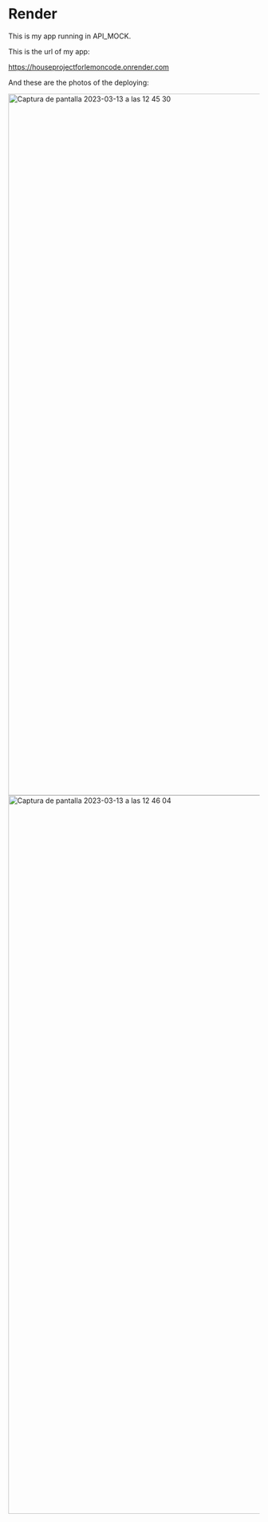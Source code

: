 # Render

This is my app running in API_MOCK.

This is the url of my app:

https://houseprojectforlemoncode.onrender.com

And these are the photos of the deploying:

<img width="1405" alt="Captura de pantalla 2023-03-13 a las 12 45 30" src="https://user-images.githubusercontent.com/107713900/224693699-609be1e0-aad9-4248-a673-9e81cdf51e95.png">


<img width="1439" alt="Captura de pantalla 2023-03-13 a las 12 46 04" src="https://user-images.githubusercontent.com/107713900/224693705-01577b2b-5464-43e7-bbfb-f859f7f41f4a.png">
